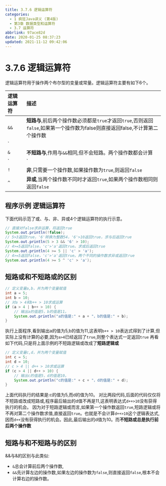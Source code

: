 ```yaml
---
title: 3.7.6 逻辑运算符
categories: 
  - 1 疯狂Java讲义 (第4版)
  - 第3章 数据类型和运算符
  - 3.7 运算符
abbrlink: 97ace82d
date: 2020-01-25 08:37:23
updated: 2021-11-12 09:42:06
---
```

# 3.7.6 逻辑运算符
逻辑运算符用于操作两个布尔型的变量或常量。逻辑运算符主要有如下6个。

|逻辑运算符|描述|
|:---|:---|
|`&&`|**短路与**,前后两个操作数必须都是`true`才返回`true`,否则返回`false`,如果第一个操作数为false则直接返回false,不计算第二个操作数|
|`||`|**短路或**,只要两个操作数中有一个是`true`,就可以返回`true`,否则返回`false`,如果第一个操作数为true,则直接返回true,不计算第二个操作数.|
|`&`|**不短路与**,作用与`&&`相同,但不会短路。两个操作数都会计算|
|`|`|**不短路或**,作用与`||`相同,但不会短路。两个操作数都会计算|
|`!`|**非**,只需要一个操作数,如果操作数为`true`,则返回`false`|如果操作数为`false`,则返回`true`。|
|`^`|**异或**,当两个操作数不同时才返回`true`,如果两个操作数相同则返回`false`|

## 程序示例 逻辑运算符
下面代码示范了或、与、非、异或4个逻辑运算符的执行示意。
```java
// 直接对false求非运算，将返回true
System.out.println(!false);
// 5>3返回true，'6'转换为整数54，'6'>10返回true，求与后返回true
System.out.println(5 > 3 && '6' > 10);
// 4>=5返回false，'c'>'a'返回true。求或后返回true
System.out.println(4 >= 5 || 'c' > 'a');
// 4>=5返回false，'c'>'a'返回true。两个不同的操作数求异或返回true
System.out.println(4 >= 5 ^ 'c' > 'a');
```
## 短路或和不短路或的区别
```java
// 定义变量a,b，并为两个变量赋值
int a = 5;
int b = 10;
// 对a > 4和b++ > 10求或运算
if (a > 4 | b++ > 10) {
    // 输出a的值是5，b的值是11。
    System.out.println("a的值是:" + a + "，b的值是:" + b);
}
```
执行上面程序,看到输出a的值为5,b的值为11,这表明`b++ > 10`表达式得到了计算,但实际上没有计算的必要,因为`a>4`已经返回了`true`,则整个表达式一定返回`true`
再看如下代码,只是将上面示例的不短路逻辑或改成了**短路逻辑或**
```java
// 定义变量c,d，并为两个变量赋值
int c = 5;
int d = 10;
// c > 4 || d++ > 10求或运算
if (c > 4 || d++ > 10) {
    // 输出c的值是5，d的值是10。
    System.out.println("c的值是:" + c + "，d的值是:" + d);
}
```
上面代码执行的结果是:c的值为5,而d的值为10。
对比两段代码,后面的代码仅仅将不短路或改成短路或,程序最后输出的d值不再是11,这表明表达式`d++>10`没有获得执行的机会。
因为对于短路逻辑或而言,如果第一个操作数返回`true`,短路逻辑或将不再对第二个操作数求值,直接返回`true`。也就是不会计算`d++>10`这个逻辑表达式,因而`d++`没有获得执行的机会。因此,最后输出的d值为10。而**不短路或总是执行前后两个操作数**
## 短路与和不短路与的区别
&&与&的区别与此类似:
- `&`总会计算前后两个操作数,
- `&&`先计算左边的操作数,如果左边的操作数为`false`,则直接返回`false`,根本不会计算右边的操作数。
